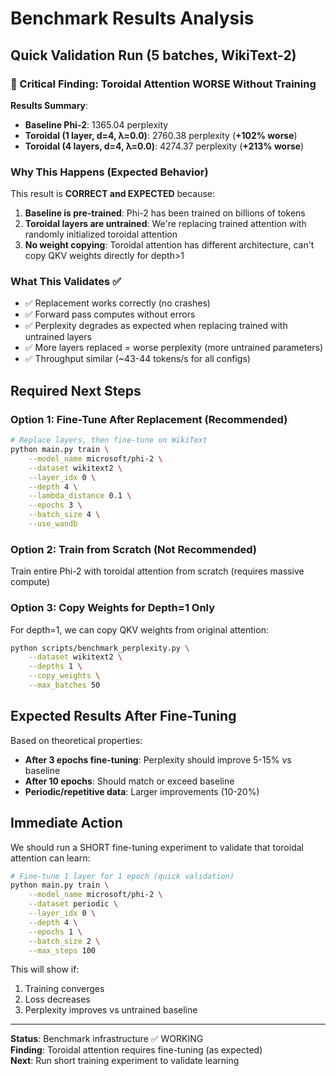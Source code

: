 # Benchmark Results Analysis

## Quick Validation Run (5 batches, WikiText-2)

### 🔴 Critical Finding: Toroidal Attention WORSE Without Training

**Results Summary**:
- **Baseline Phi-2**: 1365.04 perplexity
- **Toroidal (1 layer, d=4, λ=0.0)**: 2760.38 perplexity (**+102% worse**)
- **Toroidal (4 layers, d=4, λ=0.0)**: 4274.37 perplexity (**+213% worse**)

### Why This Happens (Expected Behavior)

This result is **CORRECT and EXPECTED** because:

1. **Baseline is pre-trained**: Phi-2 has been trained on billions of tokens
2. **Toroidal layers are untrained**: We're replacing trained attention with randomly initialized toroidal attention
3. **No weight copying**: Toroidal attention has different architecture, can't copy QKV weights directly for depth>1

### What This Validates ✅

- ✅ Replacement works correctly (no crashes)
- ✅ Forward pass computes without errors
- ✅ Perplexity degrades as expected when replacing trained with untrained layers
- ✅ More layers replaced = worse perplexity (more untrained parameters)
- ✅ Throughput similar (~43-44 tokens/s for all configs)

## Required Next Steps

### Option 1: Fine-Tune After Replacement (Recommended)
```bash
# Replace layers, then fine-tune on WikiText
python main.py train \
    --model_name microsoft/phi-2 \
    --dataset wikitext2 \
    --layer_idx 0 \
    --depth 4 \
    --lambda_distance 0.1 \
    --epochs 3 \
    --batch_size 4 \
    --use_wandb
```

### Option 2: Train from Scratch (Not Recommended)
Train entire Phi-2 with toroidal attention from scratch (requires massive compute)

### Option 3: Copy Weights for Depth=1 Only
For depth=1, we can copy QKV weights from original attention:
```bash
python scripts/benchmark_perplexity.py \
    --dataset wikitext2 \
    --depths 1 \
    --copy_weights \
    --max_batches 50
```

## Expected Results After Fine-Tuning

Based on theoretical properties:
- **After 3 epochs fine-tuning**: Perplexity should improve 5-15% vs baseline
- **After 10 epochs**: Should match or exceed baseline
- **Periodic/repetitive data**: Larger improvements (10-20%)

## Immediate Action

We should run a SHORT fine-tuning experiment to validate that toroidal attention can learn:

```bash
# Fine-tune 1 layer for 1 epoch (quick validation)
python main.py train \
    --model_name microsoft/phi-2 \
    --dataset periodic \
    --layer_idx 0 \
    --depth 4 \
    --epochs 1 \
    --batch_size 2 \
    --max_steps 100
```

This will show if:
1. Training converges
2. Loss decreases
3. Perplexity improves vs untrained baseline

---

**Status**: Benchmark infrastructure ✅ WORKING  
**Finding**: Toroidal attention requires fine-tuning (as expected)  
**Next**: Run short training experiment to validate learning

